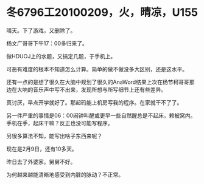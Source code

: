 # 冬6796工20100209，火，晴凉，U155

晴天。下了游戏，又删除了。

杨文广哥哥下午17：00多归来了。

做HDUOJ上的水题，又搞定几题，于手机上。

可恶有难度的根本不知道怎么计算。简单的做不做没多大区别，还是这水平。

还有一点的是想了很久在大脑中规划了很久的AnaWord结果上次在杨节柯哥哥那边在大响的音乐声中写不出来，发现所想与所写细节上还有些差异。

真讨厌，早点开学就好了。那起码能上机房写我的程序。在家就干不了了。

另一件严重的事情是06：00闹钟叫醒或更早一些自然醒总是不起床，赖被窝内。手机在手，起床干嘛？反正也没可能写程序。

另很多算法不知，能写出啥子东西来呢？

现在是2月9日，还有10多天。

昨日去了外婆家。舅舅不好。

为何越来越能清晰地感受到内脏的脉动？不正常。
